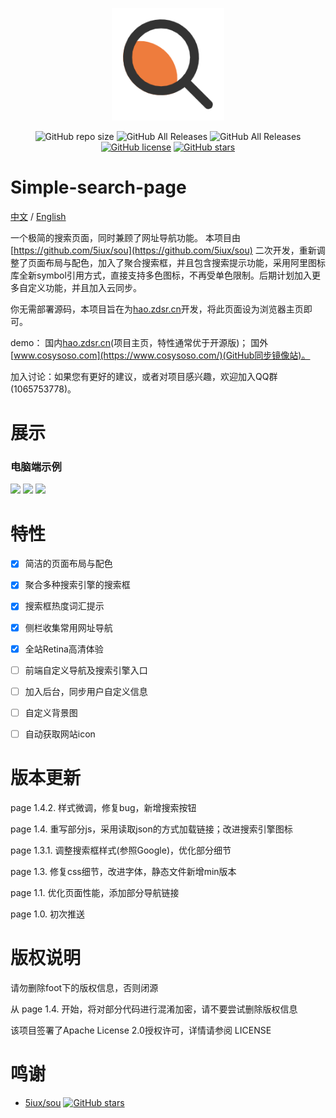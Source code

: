 <p align="center">
  <a href="https://hao.zdsr.cn/" target="_blank">
    <img width="180" src="img/search.png" alt="logo">
  </a>
</p>
<p align="center">
  <img alt="GitHub repo size" src="https://img.shields.io/github/repo-size/616620131/Simple-Search-Page">
  <img alt="GitHub All Releases" src="https://img.shields.io/github/downloads/616620131/Simple-Search-Page/total">
  <img alt="GitHub All Releases" src="https://img.shields.io/github/downloads/616620131/Simple-Search-Page/latest/total">
  <a href="https://github.com/616620131/Simple-Search-Page/blob/master/LICENSE"><img alt="GitHub license" src="https://img.shields.io/github/license/616620131/Simple-Search-Page"></a>
  <a href="https://github.com/616620131/Simple-Search-Page/stargazers"><img alt="GitHub stars" src="https://img.shields.io/github/stars/616620131/Simple-Search-Page?style=social"></a>

# Simple-search-page

[中文](README.md) / [English](README-EN.md)

一个极简的搜索页面，同时兼顾了网址导航功能。
本项目由[https://github.com/5iux/sou](https://github.com/5iux/sou) 二次开发，重新调整了页面布局与配色，加入了聚合搜索框，并且包含搜索提示功能，采用阿里图标库全新symbol引用方式，直接支持多色图标，不再受单色限制。后期计划加入更多自定义功能，并且加入云同步。

你无需部署源码，本项目旨在为[hao.zdsr.cn](https://hao.zdsr.cn)开发，将此页面设为浏览器主页即可。

demo：
国内[hao.zdsr.cn](https://hao.zdsr.cn)(项目主页，特性通常优于开源版)；
国外[www.cosysoso.com](https://www.cosysoso.com/)(GitHub同步镜像站)。

加入讨论：如果您有更好的建议，或者对项目感兴趣，欢迎加入QQ群(1065753778)。

# 展示
### 电脑端示例

![](https://ae01.alicdn.com/kf/H47053bab28a84e09bc5293a6d9548759D.jpg)
![](https://ae01.alicdn.com/kf/H46d7e01306d14f0aa3d8be17272fc168j.jpg)
![](https://ae01.alicdn.com/kf/Hbf82cefdf96a4e348cff3da506696a54N.jpg)


# 特性

- [x] 简洁的页面布局与配色
- [x] 聚合多种搜索引擎的搜索框
- [x] 搜索框热度词汇提示
- [x] 侧栏收集常用网址导航
- [x] 全站Retina高清体验
- [ ] 前端自定义导航及搜索引擎入口
- [ ] 加入后台，同步用户自定义信息
- [ ] 自定义背景图
- [ ] 自动获取网站icon


# 版本更新

  page 1.4.2. 样式微调，修复bug，新增搜索按钮

  page 1.4. 重写部分js，采用读取json的方式加载链接；改进搜索引擎图标

  page 1.3.1. 调整搜索框样式(参照Google)，优化部分细节

  page 1.3. 修复css细节，改进字体，静态文件新增min版本

  page 1.1. 优化页面性能，添加部分导航链接

  page 1.0. 初次推送

# 版权说明

请勿删除foot下的版权信息，否则闭源

从 page 1.4. 开始，将对部分代码进行混淆加密，请不要尝试删除版权信息

该项目签署了Apache License 2.0授权许可，详情请参阅 LICENSE

# 鸣谢

- [5iux/sou](https://github.com/5iux/sou)  [![GitHub stars](https://img.shields.io/github/stars/5iux/sou?style=social)](https://github.com/5iux/sou/stargazers)
